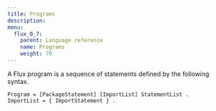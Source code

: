 ```yaml
---
title: Programs
description:
menu:
  flux_0_7:
    parent: Language reference
    name: Programs
    weight: 70
---
```


A Flux program is a sequence of statements defined by the following syntax.

```
Program = [PackageStatement] [ImportList] StatementList .
ImportList = { ImportStatement } .
```
